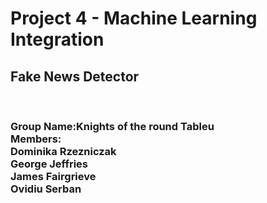 <h1>Project 4 - Machine Learning Integration</h1>
<h2>Fake News Detector</h2>
<br>
<h3><bold>Group Name:</bold>Knights of the round Tableu
  <br><b>Members:</b>
  <br>Dominika Rzezniczak
  <br>George Jeffries
  <br>James Fairgrieve
  <br>Ovidiu Serban</h3>
